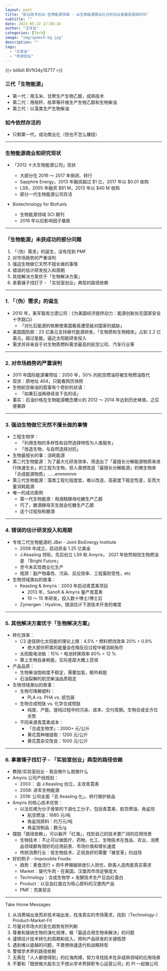 ```yaml
---
layout: post
title: "前沿技术创业·生物能源领域 - 从生物能源商业化分析创业者最容易踩的坑"
subtitle: ""
date: 2023-05-22 17:58:34
author: "汪洋龙"
categories: [Tech]
image: "img/speech-bg.jpg"
description: ""
tags:
  - "分享会"
  - "奇绩创坛"
---
```


{{< bilibili BV1t34y1S7T7 >}}

### 三代「生物能源」

- 第一代：用玉米、甘蔗生产生物乙醇，成熟技术
- 第二代：用秸秆、枯草等纤维生产生物乙醇和生物柴油
- 第三代：以藻类生产生物柴油

### 如今依然存活的

- 只剩第一代，成功商业化（但也不怎么赚钱）

---

### 生物能源商业和研究现状

- 「2012 十大生物能源公司」现状

  - 大部分在 2016 ～ 2017 年倒闭、转行
  - Sapphire Energy，2013 年融资超过 $1 亿，2017 年以 $0.01 收购
  - LS9，2005 年融资 $81 M，2013 年以 $40 M 收购
  - 部分一代生物能源公司存活

- Biotechnology for Biofuels
  - 生物能源领域 SCI 期刊
  - 2016 年以后影响因子暴跌

---

### 「生物能源」未获成功的部分问题

1. 「（伪）需求」的诞生，没有找到 PMF
2. 对市场趋势的严重误判
3. 强迫生物做它天然不擅长做的事情
4. 错误的估计研发投入和周期
5. 其他解决方案优于「生物解决方案」
6. 拿着锤子找钉子 - 「实验室创业」典型的路径依赖

---

### 1. 「（伪）需求」的诞生

- 2010 年，美军智库兰德公司：《为美国经济提供动力：能源创新处在国家安全十字路口》
  - 「对化石能源的依赖使美国极易遭受敌对国家的威胁」
- 美国国防部：23 亿美元支持替代能源研发，「生物质和生物精炼」占到 2.2 亿美元，超过氢能，逼近太阳能研发投入
- 需求并非来自于对生物质燃料需求最高的航空公司、汽车行业等

---

### 2. 对市场趋势的严重误判

- 2011 年国际能源署预估：2050 年，50% 的航空燃油将被生物燃油取代
- 现状：原地址 404，只能看网页快照
- 生物航空柴油的叙事有个奇妙的状语：
  - 「如果石油再继续涨下去的话」
- 事实：石油价格在生物能源概念爆火的 2012 ～ 2014 年达到历史峰值，之后便暴跌

---

### 3. 强迫生物做它天然不擅长做的事情

- 工程生物学：
  - 「利用生物的多样性和自然选择特性为人类服务」
  - 「改造生物，与自然选择对抗」
- 生物最擅长的事：消耗能源
- 第二代生物能源：为了最大化研发效率，筛选出了「最擅长分解能源物质来进行快速生长」的工程为生物，但人类想改造「最擅长分解能源」的微生物来「合成能源物质」......emmmmm
- 第三代生物能源：藻类工程化程度低，难以改造，高密度下稳定性差，反而大量消耗能源
- 唯一的成功案例
  - 第一代生物能源：用酒精酵母吃糖生产乙醇
  - 巧了，酿酒酵母天生就会吃糖生产乙醇
  - 这个过程俗称酿酒

---

### 4. 错误的估计研发投入和周期

- 专攻二代生物能源的 JBei - Joint BioEnergy Institute
  - 2008 年成立，启动资金 1.25 亿美金
  - J.Keasling 领衔，先后创立 LS9 和 Amyris， 2021 年依然相信生物燃油是 「Bright Future」
  - 至今未实现商业化生产
  - 瓶颈：副产物毒性、污染、反应效率、工程菌耐受性，etc
- 生物领域类似的故事：
  - Keasling & Amyris：2003 年启动青蒿素项目
    - 2013 年，Sanofi & Amyris 量产青蒿素
    - 10 ～ 15 年研发，投入数十博士/博士后
  - Zymergen：Hyaline，错误估计下游技术开发的难度

---

### 5. 其他解决方案优于「生物解决方案」

- 转化效率：
  - C3 途径转化太阳能的理论上限：4.5% `*` 燃料燃烧效率 20% = 0.9%
    - 绝大部份积累的能量会在暗反应过程中被消耗殆尽
  - 太阳能电池板：15% `*` 电池转换效率 80% = 12 %
  - 算上生物自身耗能，实际差距大概上百倍
- 产品品质：
  - 生物柴油饱和度不稳定，需要加氢，额外耗能
  - 石油裂解的航空柴油品质稳定
- 生物领域类似的故事：
  - 生物可降解塑料：
    - PLA vs. PHA vs. 纸包装
  - 生物合成短肽 vs. 化学合成短肽
    - 纯度、产能、提纯过程中的污染、成本、交付周期。生物合成全方位劣势
  - 不同来源青蒿素成本：
    - 「合成生物学」：2000+ 元/公斤
    - 黄花蒿种植提取：1200 元/公斤
    - 黄花蒿杂交改良：1000 元/公斤

---

### 6. 拿着锤子找钉子 - 「实验室创业」典型的路径依赖

- 教授/实验室创业 - 我会做什么就做什么
- Amyris 公司产线规划：
  - 2003： 由 J.Keasling 创立，主攻青蒿素
  - 2008: 进军生物能源
  - 2019: 公司全面「去 Keasling 化」，转行做护肤品
- Amyris 的核心技术优势：
  - 以法尼烯为分子骨架的下游化工分子，包括青蒿素、航空燃油、角鲨烷
    - 航空燃油：1680 元/吨
    - 角鲨烷原料：约万元/吨
    - 角鲨烷制品：数元/g
- 摆脱「路径依赖」，可以躲开「红海」，找到自己的技术更广阔的应用场景
  - 生物技术：不止可以做医疗、药物、化工、生物技术在食品、农业、消费品领域都有很好的应用前景、市场价值和增长速度
  - 传统消费行业：低生物技术，正视良好的需要「被变革」的战场
- 好的例子 - Impossible Foods:
  - 趋势：素食流行 + 肉牛养殖碳排放引人担忧，欧美人造肉是真实需求
  - Market：替代牛肉 - 在美国，汉堡肉市场足够庞大
  - Technology：合成生物学 + 发酵技术生产豆血红蛋白
  - Product：以豆血红蛋白为核心原料的汉堡肉产品
  - PMF：完美契合

---

Take Home Messages

1. 从消费端出发而非技术端出发，找准真实的市场需求，找到（Technology-）Product-Market-Fit
2. 尽量对市场大的变化趋势有所判断
3. 尊重和接纳生物的演化规律，做「最适合用生物来解决」的问题
4. 谨慎估计技术转化的周期和投入，预判产品研发的关键瓶颈
5. 遇到难以逾越的问题，不畏惧快速迭代和战略转型
6. 警惕学术界的路径依赖
7. 无需在「人人都想得到」的红海肉搏，努力寻找技术在非成熟领域的应用场景
8. 不要和「既想做大股东又不想从学术界辞职专心运营公司」的 PI 一起做公司
